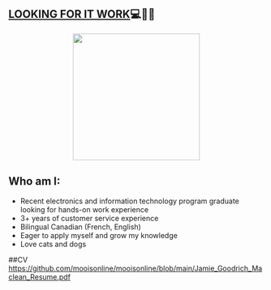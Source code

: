 ## [LOOKING FOR IT WORK](https://github.com/mooisonline/mooisonline/blob/main/Jamie_Goodrich_Maclean_Resume.pdf)💻🍁🐹 

<p align="center">
  <img width="250" src="https://raw.githubusercontent.com/mooisonline/mooisonline/main/patchyarch.png">
</p>

## Who am I:
- Recent electronics and information technology program graduate looking for hands-on work experience
- 3+ years of customer service experience
- Bilingual Canadian (French, English)
- Eager to apply myself and grow my knowledge
- Love cats and dogs 

##CV
https://github.com/mooisonline/mooisonline/blob/main/Jamie_Goodrich_Maclean_Resume.pdf
